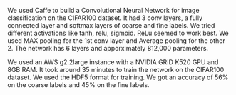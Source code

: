 We used Caffe to build a Convolutional Neural Network for image classification on the CIFAR100 dataset. 
It had 3 conv layers, a fully connected layer and softmax layers of coarse and fine labels. We tried different activations like tanh, relu, sigmoid. ReLu seemed to work best. We used MAX pooling for the 1st conv layer and Average pooling for the other 2. The network has 6 layers and apporximately 812,000 parameters. 

We used an AWS g2.2large instance with a NVIDIA GRID K520 GPU and 8GB RAM. It took around 35 minutes to train the network on the CIFAR100 dataset. We used the HDF5 format for training. We got an accuracy of 56% on the coarse labels and 45% on the fine labels. 